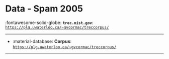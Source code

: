 # Data - Spam 2005 

:fontawesome-solid-globe: **`trec.nist.gov`**: [`https://plg.uwaterloo.ca/~gvcormac/treccorpus/`](https://plg.uwaterloo.ca/~gvcormac/treccorpus/)

---

- :material-database: **Corpus**: [`https://plg.uwaterloo.ca/~gvcormac/treccorpus/`](https://plg.uwaterloo.ca/~gvcormac/treccorpus/)


---

